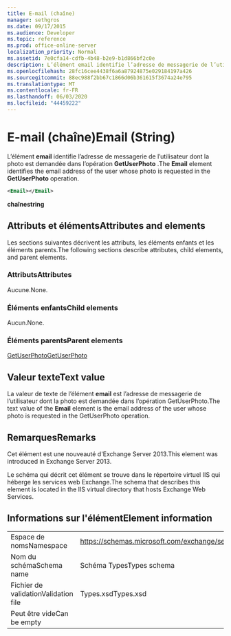 ```yaml
---
title: E-mail (chaîne)
manager: sethgros
ms.date: 09/17/2015
ms.audience: Developer
ms.topic: reference
ms.prod: office-online-server
localization_priority: Normal
ms.assetid: 7e0cfa14-cdfb-4b48-b2e9-b1d866bf2c0e
description: L’élément email identifie l’adresse de messagerie de l’utilisateur dont la photo est demandée dans l’opération GetUserPhoto.
ms.openlocfilehash: 28fc16cee4438f6a6a87924875e029184197a426
ms.sourcegitcommit: 88ec988f2bb67c1866d06b361615f3674a24e795
ms.translationtype: MT
ms.contentlocale: fr-FR
ms.lasthandoff: 06/03/2020
ms.locfileid: "44459222"
---
```

# <a name="email-string"></a><span data-ttu-id="ea46b-103">E-mail (chaîne)</span><span class="sxs-lookup"><span data-stu-id="ea46b-103">Email (String)</span></span>

<span data-ttu-id="ea46b-104">L’élément **email** identifie l’adresse de messagerie de l’utilisateur dont la photo est demandée dans l’opération **GetUserPhoto** .</span><span class="sxs-lookup"><span data-stu-id="ea46b-104">The **Email** element identifies the email address of the user whose photo is requested in the **GetUserPhoto** operation.</span></span> 
  
```XML
<Email></Email>
```

 <span data-ttu-id="ea46b-105">**chaîne**</span><span class="sxs-lookup"><span data-stu-id="ea46b-105">**string**</span></span>
## <a name="attributes-and-elements"></a><span data-ttu-id="ea46b-106">Attributs et éléments</span><span class="sxs-lookup"><span data-stu-id="ea46b-106">Attributes and elements</span></span>

<span data-ttu-id="ea46b-107">Les sections suivantes décrivent les attributs, les éléments enfants et les éléments parents.</span><span class="sxs-lookup"><span data-stu-id="ea46b-107">The following sections describe attributes, child elements, and parent elements.</span></span>
  
### <a name="attributes"></a><span data-ttu-id="ea46b-108">Attributs</span><span class="sxs-lookup"><span data-stu-id="ea46b-108">Attributes</span></span>

<span data-ttu-id="ea46b-109">Aucune.</span><span class="sxs-lookup"><span data-stu-id="ea46b-109">None.</span></span>
  
### <a name="child-elements"></a><span data-ttu-id="ea46b-110">Éléments enfants</span><span class="sxs-lookup"><span data-stu-id="ea46b-110">Child elements</span></span>

<span data-ttu-id="ea46b-111">Aucun.</span><span class="sxs-lookup"><span data-stu-id="ea46b-111">None.</span></span>
  
### <a name="parent-elements"></a><span data-ttu-id="ea46b-112">Éléments parents</span><span class="sxs-lookup"><span data-stu-id="ea46b-112">Parent elements</span></span>

[<span data-ttu-id="ea46b-113">GetUserPhoto</span><span class="sxs-lookup"><span data-stu-id="ea46b-113">GetUserPhoto</span></span>](getuserphoto.md)
  
## <a name="text-value"></a><span data-ttu-id="ea46b-114">Valeur texte</span><span class="sxs-lookup"><span data-stu-id="ea46b-114">Text value</span></span>

<span data-ttu-id="ea46b-115">La valeur de texte de l’élément **email** est l’adresse de messagerie de l’utilisateur dont la photo est demandée dans l’opération GetUserPhoto.</span><span class="sxs-lookup"><span data-stu-id="ea46b-115">The text value of the **Email** element is the email address of the user whose photo is requested in the GetUserPhoto operation.</span></span> 
  
## <a name="remarks"></a><span data-ttu-id="ea46b-116">Remarques</span><span class="sxs-lookup"><span data-stu-id="ea46b-116">Remarks</span></span>

<span data-ttu-id="ea46b-117">Cet élément est une nouveauté d'Exchange Server 2013.</span><span class="sxs-lookup"><span data-stu-id="ea46b-117">This element was introduced in Exchange Server 2013.</span></span>
  
<span data-ttu-id="ea46b-118">Le schéma qui décrit cet élément se trouve dans le répertoire virtuel IIS qui héberge les services web Exchange.</span><span class="sxs-lookup"><span data-stu-id="ea46b-118">The schema that describes this element is located in the IIS virtual directory that hosts Exchange Web Services.</span></span>
  
## <a name="element-information"></a><span data-ttu-id="ea46b-119">Informations sur l'élément</span><span class="sxs-lookup"><span data-stu-id="ea46b-119">Element information</span></span>

|||
|:-----|:-----|
|<span data-ttu-id="ea46b-120">Espace de noms</span><span class="sxs-lookup"><span data-stu-id="ea46b-120">Namespace</span></span>  <br/> |https://schemas.microsoft.com/exchange/services/2006/types  <br/> |
|<span data-ttu-id="ea46b-121">Nom du schéma</span><span class="sxs-lookup"><span data-stu-id="ea46b-121">Schema name</span></span>  <br/> |<span data-ttu-id="ea46b-122">Schéma Types</span><span class="sxs-lookup"><span data-stu-id="ea46b-122">Types schema</span></span>  <br/> |
|<span data-ttu-id="ea46b-123">Fichier de validation</span><span class="sxs-lookup"><span data-stu-id="ea46b-123">Validation file</span></span>  <br/> |<span data-ttu-id="ea46b-124">Types.xsd</span><span class="sxs-lookup"><span data-stu-id="ea46b-124">Types.xsd</span></span>  <br/> |
|<span data-ttu-id="ea46b-125">Peut être vide</span><span class="sxs-lookup"><span data-stu-id="ea46b-125">Can be empty</span></span>  <br/> ||
   

